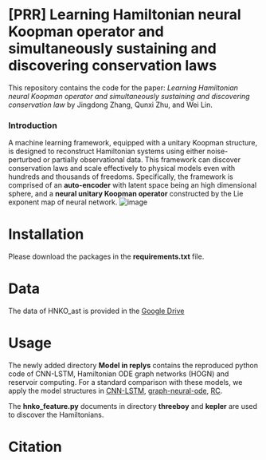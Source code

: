 # [PRR] Learning Hamiltonian neural Koopman operator and simultaneously sustaining and discovering conservation laws
This repository contains the code for the paper: *Learning Hamiltonian neural Koopman operator and simultaneously sustaining and discovering conservation law* by Jingdong Zhang, Qunxi Zhu, and Wei Lin.

### Introduction

A machine learning framework, equipped with a unitary Koopman structure, is designed to reconstruct Hamiltonian systems using either noise-perturbed or partially observational data. This framework can discover conservation laws and scale effectively to physical models even with hundreds and thousands of freedoms. Specifically, the framework is comprised of an __auto-encoder__ with latent space being an high dimensional sphere, and a __neural unitary Koopman operator__ constructed by the Lie exponent map of neural network.
![image](https://github.com/jingddong-zhang/HNKO/blob/main/HNKO_sketch.png)

# Installation
Please download the packages in the **requirements.txt** file.

# Data
The data of HNKO_ast is provided in the [Google Drive](https://drive.google.com/file/d/1_4_n5GAD2jS-SqP-enf8S-5cI781qTZu/view?usp=sharing)

# Usage
The newly added directory **Model in replys** contains the reproduced python code of CNN-LSTM, Hamiltonian ODE graph networks (HOGN) and reservoir computing.
For a standard comparison with these models, we apply the model structures in [CNN-LSTM](https://github.com/ozancanozdemir/CNN-LSTM), [graph-neural-ode](https://github.com/jaketae/graph-neural-ode/tree/master), [RC](https://github.com/zhuqunxi/RC_Lorenz).

The **hnko_feature.py** documents in directory **threeboy** and **kepler** are used to discover the Hamiltonians.



# Citation
